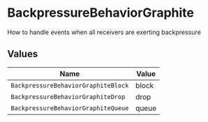 # BackpressureBehaviorGraphite

How to handle events when all receivers are exerting backpressure


## Values

| Name                                | Value                               |
| ----------------------------------- | ----------------------------------- |
| `BackpressureBehaviorGraphiteBlock` | block                               |
| `BackpressureBehaviorGraphiteDrop`  | drop                                |
| `BackpressureBehaviorGraphiteQueue` | queue                               |